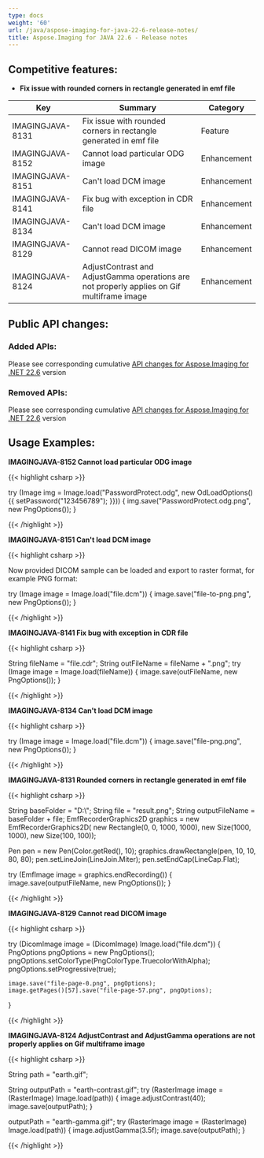 ```yaml
---
type: docs
weight: '60'
url: /java/aspose-imaging-for-java-22-6-release-notes/
title: Aspose.Imaging for JAVA 22.6 - Release notes
---
```


## Competitive features:

- **Fix issue with rounded corners in rectangle generated in emf file**

| **Key**         | **Summary**                                                                                                                                                              | **Category** |
|-----------------|--------------------------------------------------------------------------------------------------------------------------------------------------------------------------|--------------|
| IMAGINGJAVA-8131 | Fix issue with rounded corners in rectangle generated in emf file                                                                                                                                  | Feature      |
| IMAGINGJAVA-8152 | Cannot load particular ODG image                                                                                                                                  | Enhancement      |
| IMAGINGJAVA-8151 | Can't load DCM image                                                                                                                                  | Enhancement      |
| IMAGINGJAVA-8141 | Fix bug with exception in CDR file                                                                                                                                  | Enhancement      |
| IMAGINGJAVA-8134 | Can't load DCM image                                                                                                                                  | Enhancement      |
| IMAGINGJAVA-8129 | Cannot read DICOM image                                                                                                                                  | Enhancement      |
| IMAGINGJAVA-8124 | AdjustContrast and AdjustGamma operations are not properly applies on Gif multiframe image                                                                                                                                  | Enhancement      |

## Public API changes:

### Added APIs:

Please see corresponding cumulative [API changes for Aspose.Imaging for .NET 22.6](https://docs.aspose.com/imaging/net/aspose-imaging-for-net-22-6-release-notes/) version

### Removed APIs:

Please see corresponding cumulative [API changes for Aspose.Imaging for .NET 22.6](https://docs.aspose.com/imaging/net/aspose-imaging-for-net-22-6-release-notes/) version

## Usage Examples:

**IMAGINGJAVA-8152 Cannot load particular ODG image**

{{< highlight csharp >}}

try (Image img = Image.load("PasswordProtect.odg", new OdLoadOptions() {{ setPassword("123456789"); }}))
{
    img.save("PasswordProtect.odg.png", new PngOptions());
}

{{< /highlight >}}

**IMAGINGJAVA-8151 Can't load DCM image**

{{< highlight csharp >}}

Now provided DICOM sample can be loaded and export to raster format, for example PNG format:

try (Image image = Image.load("file.dcm"))
{
    image.save("file-to-png.png", new PngOptions());
}

{{< /highlight >}}

**IMAGINGJAVA-8141 Fix bug with exception in CDR file**

{{< highlight csharp >}}

String fileName = "file.cdr";
String outFileName = fileName + ".png";
try (Image image = Image.load(fileName))
{
    image.save(outFileName, new PngOptions());
}

{{< /highlight >}}

**IMAGINGJAVA-8134 Can't load DCM image**

{{< highlight csharp >}}

try (Image image = Image.load("file.dcm"))
{
    image.save("file-png.png", new PngOptions());
}

{{< /highlight >}}

**IMAGINGJAVA-8131 Rounded corners in rectangle generated in emf file**

{{< highlight csharp >}}

String baseFolder = "D:\\";
String file = "result.png";
String outputFileName = baseFolder + file;
EmfRecorderGraphics2D graphics = new EmfRecorderGraphics2D(
    new Rectangle(0, 0, 1000, 1000),
    new Size(1000, 1000),
    new Size(100, 100));

Pen pen = new Pen(Color.getRed(), 10);
graphics.drawRectangle(pen, 10, 10, 80, 80);
pen.setLineJoin(LineJoin.Miter);
pen.setEndCap(LineCap.Flat);

try (EmfImage image = graphics.endRecording())
{
    image.save(outputFileName, new PngOptions());
}

{{< /highlight >}}

**IMAGINGJAVA-8129 Cannot read DICOM image**

{{< highlight csharp >}}

try (DicomImage image = (DicomImage) Image.load("file.dcm"))
{
    PngOptions pngOptions = new PngOptions();
	pngOptions.setColorType(PngColorType.TruecolorWithAlpha);
	pngOptions.setProgressive(true);

    image.save("file-page-0.png", pngOptions);
    image.getPages()[57].save("file-page-57.png", pngOptions);
}

{{< /highlight >}}

**IMAGINGJAVA-8124 AdjustContrast and AdjustGamma operations are not properly applies on Gif multiframe image**

{{< highlight csharp >}}

String path = "earth.gif";

String outputPath = "earth-contrast.gif";
try (RasterImage image = (RasterImage) Image.load(path))
{
    image.adjustContrast(40);
    image.save(outputPath);
}

outputPath = "earth-gamma.gif";
try (RasterImage image = (RasterImage) Image.load(path))
{
    image.adjustGamma(3.5f);
    image.save(outputPath);
}

{{< /highlight >}}

